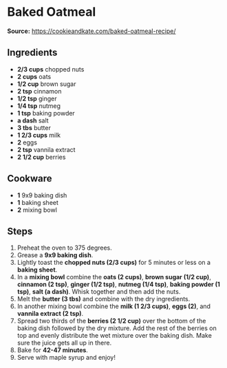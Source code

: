 # Baked Oatmeal

**Source:** https://cookieandkate.com/baked-oatmeal-recipe/  

## Ingredients
- **2/3 cups** chopped nuts
- **2 cups** oats
- **1/2 cup** brown sugar
- **2 tsp** cinnamon
- **1/2 tsp** ginger
- **1/4 tsp** nutmeg
- **1 tsp** baking powder
- **a dash** salt
- **3 tbs** butter
- **1 2/3 cups** milk
- **2** eggs
- **2 tsp** vannila extract
- **2 1/2 cup** berries

## Cookware
- **1** 9x9 baking dish
- **1** baking sheet
- **2** mixing bowl

## Steps
1. Preheat the oven to 375 degrees.
2. Grease a **9x9 baking dish**.
3. Lightly toast the **chopped nuts (2/3 cups)** for 5 minutes or less on a **baking sheet**.
4. In a **mixing bowl** combine the **oats (2 cups)**, **brown sugar (1/2 cup)**, **cinnamon (2 tsp)**, **ginger (1/2 tsp)**, **nutmeg (1/4 tsp)**, **baking powder (1 tsp)**, **salt (a dash)**. Whisk together and then add the nuts.
5. Melt the **butter (3 tbs)** and combine with the dry ingredients.
6. In another mixing bowl combine the **milk (1 2/3 cups)**, **eggs (2)**, and **vannila extract (2 tsp)**.
7. Spread two thirds of the **berries (2 1/2 cup)** over the bottom of the baking dish followed by the dry mixture. Add the rest of the berries on top and evenly distribute the wet mixture over the baking dish. Make sure the juice gets all up in there.
8. Bake for **42-47 minutes**.
9. Serve with maple syrup and enjoy\!
